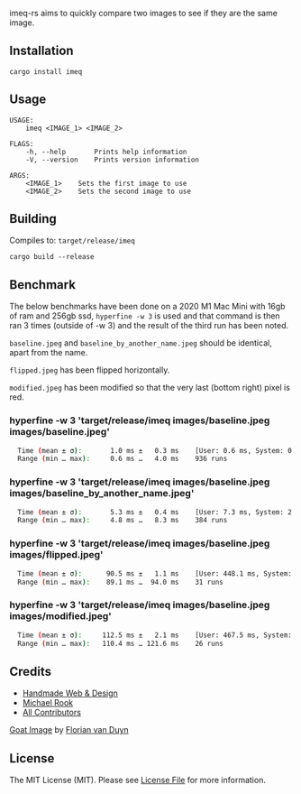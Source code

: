 imeq-rs aims to quickly compare two images to see if they are the same image.

## Installation
```
cargo install imeq
```

## Usage
```
USAGE:
    imeq <IMAGE_1> <IMAGE_2>

FLAGS:
    -h, --help       Prints help information
    -V, --version    Prints version information

ARGS:
    <IMAGE_1>    Sets the first image to use
    <IMAGE_2>    Sets the second image to use
```

## Building
Compiles to: `target/release/imeq`
```
cargo build --release
```

## Benchmark
The below benchmarks have been done on a 2020 M1 Mac Mini with 16gb of ram and 256gb ssd, `hyperfine -w 3` is used and that command is then ran 3 times (outside of -w 3) and the result of the third run has been noted.

`baseline.jpeg` and `baseline_by_another_name.jpeg` should be identical, apart from the name.

`flipped.jpeg` has been flipped horizontally.

`modified.jpeg` has been modified so that the very last (bottom right) pixel is red.



### hyperfine -w 3 'target/release/imeq images/baseline.jpeg images/baseline.jpeg'
```bash
  Time (mean ± σ):       1.0 ms ±   0.3 ms    [User: 0.6 ms, System: 0.2 ms]
  Range (min … max):     0.6 ms …   4.0 ms    936 runs
```

### hyperfine -w 3 'target/release/imeq images/baseline.jpeg images/baseline_by_another_name.jpeg'
```bash
  Time (mean ± σ):       5.3 ms ±   0.4 ms    [User: 7.3 ms, System: 2.2 ms]
  Range (min … max):     4.8 ms …   8.3 ms    384 runs
```

### hyperfine -w 3 'target/release/imeq images/baseline.jpeg images/flipped.jpeg'
```bash
  Time (mean ± σ):      90.5 ms ±   1.1 ms    [User: 448.1 ms, System: 52.0 ms]
  Range (min … max):    89.1 ms …  94.0 ms    31 runs
```

### hyperfine -w 3 'target/release/imeq images/baseline.jpeg images/modified.jpeg'
```bash
  Time (mean ± σ):     112.5 ms ±   2.1 ms    [User: 467.5 ms, System: 52.2 ms]
  Range (min … max):   110.4 ms … 121.6 ms    26 runs
```

## Credits

- [Handmade Web & Design](https://github.com/handmadeweb)
- [Michael Rook](https://github.com/michaelr0)
- [All Contributors](https://github.com/michaelr0/imeq-rs/graphs/contributors)

[Goat Image](https://unsplash.com/photos/J9wZ6D2kYPw) by [Florian van Duyn](https://unsplash.com/@flovayn)

## License

The MIT License (MIT). Please see [License File](https://github.com/michaelr0/imeq-rs/blob/main/LICENSE.md) for more information.
